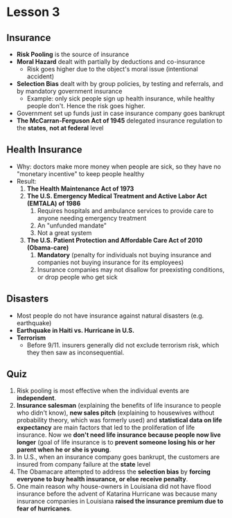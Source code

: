 # Lesson 3

## Insurance

* **Risk Pooling** is the source of insurance
* **Moral Hazard** dealt with partially by deductions and co-insurance
  * Risk goes higher due to the object's moral issue \(intentional accident\)
* **Selection Bias** dealt with by group policies, by testing and referrals, and by mandatory government insurance
  * Example: only sick people sign up health insurance, while healthy people don't. Hence the risk goes higher.
* Government set up funds just in case insurance company goes bankrupt
* **The McCarran-Ferguson Act of 1945** delegated insurance regulation to the **states**, **not at federal** level

## Health Insurance

* Why: doctors make more money when people are sick, so they have no "monetary incentive" to keep people healthy
* Result: 
  1. **The Health Maintenance Act of 1973**
  2. **The U.S. Emergency Medical Treatment and Active Labor Act \(EMTALA\) of 1986**
     1. Requires hospitals and ambulance services to provide care to anyone needing emergency treatment
     2. An "unfunded mandate"
     3. Not a great system
  3. **The U.S. Patient Protection and Affordable Care Act of 2010 \(Obama-care\)**
     1. **Mandatory** \(penalty for individuals not buying insurance and companies not buying insurance for its employees\)
     2. Insurance companies may not disallow for preexisting conditions, or drop people who get sick

## Disasters

* Most people do not have insurance against natural disasters \(e.g. earthquake\)
* **Earthquake in Haiti vs. Hurricane in U.S.**  
* **Terrorism**
  * Before 9/11. insurers generally did not exclude terrorism risk, which they then saw as inconsequential.

## Quiz

1. Risk pooling is most effective when the individual events are **independent**.
2. **Insurance salesman** \(explaining the benefits of life insurance to people who didn't know\), **new sales pitch** \(explaining to housewives without probability theory, which was formerly used\) and **statistical data on life expectancy** are main factors that led to the proliferation of life insurance. Now we **don't need life insurance because people now live longer** \(goal of life insurance is to **prevent someone losing his or her parent when he or she is young**.
3. In U.S., when an insurance company goes bankrupt, the customers are insured from company failure at the **state** level
4. The Obamacare attempted to address the **selection bias** by **forcing everyone to buy health insurance, or else receive penalty**.
5. One main reason why house-owners in Louisiana did not have flood insurance before the advent of Katarina Hurricane was because many insurance companies in Louisiana **raised the insurance premium due to fear of hurricanes**.



